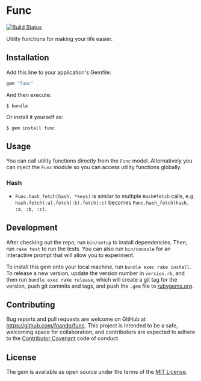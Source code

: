 # Func

[![Build Status](https://travis-ci.org/fnando/func.svg?branch=master)](https://travis-ci.org/fnando/func)

Utility functions for making your life easier.

## Installation

Add this line to your application's Gemfile:

```ruby
gem "func"
```

And then execute:

    $ bundle

Or install it yourself as:

    $ gem install func

## Usage

You can call utility functions directly from the `Func` model. Alternatively you can inject the `Func` module so you can access utility functions globally.

### Hash

- `Func.hash_fetch(hash, *keys)` is similar to multiple `Hash#fetch` calls, e.g. `hash.fetch(:a).fetch(:b).fetch(:c)` becomes `Func.hash_fetch(hash, :a, :b, :c)`.

## Development

After checking out the repo, run `bin/setup` to install dependencies. Then, run `rake test` to run the tests. You can also run `bin/console` for an interactive prompt that will allow you to experiment.

To install this gem onto your local machine, run `bundle exec rake install`. To release a new version, update the version number in `version.rb`, and then run `bundle exec rake release`, which will create a git tag for the version, push git commits and tags, and push the `.gem` file to [rubygems.org](https://rubygems.org).

## Contributing

Bug reports and pull requests are welcome on GitHub at https://github.com/fnando/func. This project is intended to be a safe, welcoming space for collaboration, and contributors are expected to adhere to the [Contributor Covenant](http://contributor-covenant.org) code of conduct.

## License

The gem is available as open source under the terms of the [MIT License](http://opensource.org/licenses/MIT).
